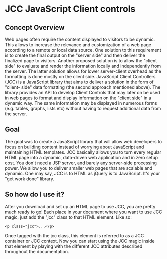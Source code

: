 JCC JavaScript Client controls
==============================

Concept Overview
-----------------

Web pages often require the content displayed to visitors to be dynamic. This
allows to increase the relevance and customization of a web page according to
a remote or local data source. One solution to this requirement is to create
the final output on the "server side" and then deliver the finalized page to
visitors. Another proposed solution is to allow the "client side" to evaluate
and render the information locally and independently from the server. The
latter solution allows for lower server-client overhead as the formatting is
done mostly on the client side. JavaScript Client Controllers (JCC) is a
JavaScript library that aims to deliver a solution in the form of "client-
side" data formatting (the second approach mentioned above). The library
provides an API to develop Client Controls that may later on be used in web
pages to format and display information on the "client side" in a dynamic way.
The same information may be displayed in numerous forms (e.g. tables, graphs,
lists etc) without having to request additional data from the server.

Goal
----

The goal was to create a JavaScript library that will allow web developers to
focus on building content instead of worrying about JavaScript and maintaining
HTML templates. JCC basically allows you to turn every regular HTML page into
a dynamic, data-driven web application and in zero setup cost. You don't need
a JSP server, and barely any server-side processing power. We allow you to
deliver smaller web pages that are scalable and dynamic. One may say, JCC is
to HTML as jQuery is to JavaScript. It's your "get work done" library.

So how do I use it?
-------------------

After you download and set up an HTML page to use JCC, you are pretty much
ready to go! Each place in your document where you want to use JCC magic, just
add the "jcc" class to that HTML element. Like so:
    
    <p class="jcc">...</p> 
    
Once tagged with the jcc class, this element is referred to as a JCC container
or JCC context. Now you can start using the JCC magic inside that element by
playing with the different JCC attributes described throughout the
documentation.